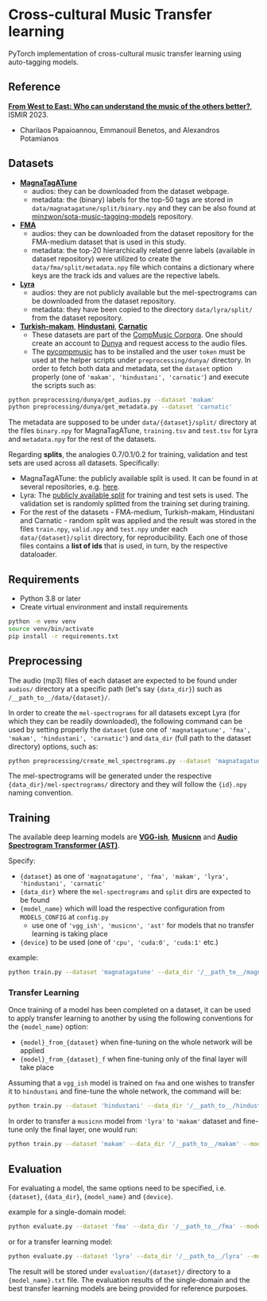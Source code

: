 # Cross-cultural Music Transfer learning

PyTorch implementation of cross-cultural music transfer learning using auto-tagging models.

## Reference

[**From West to East: Who can understand the music of the others better?**](https://arxiv.org/abs/2307.09795), ISMIR 2023.  
- Charilaos Papaioannou, Emmanouil Benetos, and Alexandros Potamianos

## Datasets

- [**MagnaTagATune**](https://mirg.city.ac.uk/codeapps/the-magnatagatune-dataset)
  - audios: they can be downloaded from the dataset webpage.
  - metadata: the (binary) labels for the top-50 tags are stored in `data/magnatagatune/split/binary.npy` and they can be also found at [minzwon/sota-music-tagging-models](https://github.com/minzwon/sota-music-tagging-models/tree/master/split/mtat) repository.
- [**FMA**](https://github.com/mdeff/fma)
  - audios: they can be downloaded from the dataset repository for the FMA-medium dataset that is used in this study.
  - metadata: the top-20 hierarchically related genre labels (available in dataset repository) were utilized to create the `data/fma/split/metadata.npy` file which contains a dictionary where keys are the track ids and values are the repective labels. 
- [**Lyra**](https://github.com/pxaris/lyra-dataset)
  - audios: they are not publicly available but the mel-spectrograms can be downloaded from the dataset repository.
  - metadata: they have been copied to the directory `data/lyra/split/` from the dataset repository.
- [**Turkish-makam**](https://dunya.compmusic.upf.edu/makam/), [**Hindustani**](https://dunya.compmusic.upf.edu/hindustani/), [**Carnatic**](https://dunya.compmusic.upf.edu/carnatic/)
  - These datasets are part of the [CompMusic Corpora](https://compmusic.upf.edu/corpora). One should create an account to [Dunya](https://dunya.compmusic.upf.edu/) and request access to the audio files. 
  - The [pycompmusic](https://github.com/MTG/pycompmusic) has to be installed and the user `token` must be used at the helper scripts under `preprocessing/dunya/` directory. In order to fetch both data and metadata, set the `dataset` option properly (one of `'makam', 'hindustani', 'carnatic'`) and execute the scripts such as:
```bash
python preprocessing/dunya/get_audios.py --dataset 'makam'
python preprocessing/dunya/get_metadata.py --dataset 'carnatic'
```

The metadata are supposed to be under `data/{dataset}/split/` directory at the files `binary.npy` for MagnaTagATune, `training.tsv` and `test.tsv` for Lyra and `metadata.npy` for the rest of the datasets.

Regarding **splits**, the analogies 0.7/0.1/0.2 for training, validation and test sets are used across all datasets. Specifically: 
- MagnaTagATune: the publicly available split is used. It can be found in at several repositories, e.g. [here](https://github.com/minzwon/sota-music-tagging-models/tree/master/split/mtat).
- Lyra: The [publicly available split](https://github.com/pxaris/lyra-dataset/tree/main/data/split) for training and test sets is used. The validation set is randomly splitted from the training set during training.
- For the rest of the datasets - FMA-medium, Turkish-makam, Hindustani and Carnatic - random split was applied and the result was stored in the files `train.npy`, `valid.npy` and `test.npy` under each `data/{dataset}/split` directory, for reproducibility. Each one of those files contains a **list of ids** that is used, in turn, by the respective dataloader. 

## Requirements

* Python 3.8 or later
* Create virtual environment and install requirements
```bash
python -m venv venv
source venv/bin/activate
pip install -r requirements.txt
```

## Preprocessing

The audio (mp3) files of each dataset are expected to be found under `audios/` directory at a specific path (let's say `{data_dir}`) such as `/__path_to__/data/{dataset}/`. 

In order to create the `mel-spectrograms` for all datasets except Lyra (for which they can be readily downloaded), the following command can be used by setting properly the `dataset` (use one of `'magnatagatune', 'fma', 'makam', 'hindustani', 'carnatic'`) and `data_dir` (full path to the dataset directory) options, such as:

```bash
python preprocessing/create_mel_spectrograms.py --dataset 'magnatagatune' --data_dir '/__path_to__/magnatagatune'
```

The mel-spectrograms will be generated under the respective `{data_dir}/mel-spectrograms/` directory and they will follow the `{id}.npy` naming convention.

## Training

The available deep learning models are [**VGG-ish**](https://arxiv.org/abs/2006.00751), [**Musicnn**](https://arxiv.org/abs/1711.02520) and [**Audio Spectrogram Transformer (AST)**](https://arxiv.org/abs/2104.01778). 

Specify:
- `{dataset}` as one of `'magnatagatune', 'fma', 'makam', 'lyra', 'hindustani', 'carnatic'`
- `{data_dir}` where the `mel-spectrograms` and `split` dirs are expected to be found
- `{model_name}` which will load the respective configuration from `MODELS_CONFIG` at `config.py`
  - use one of `'vgg_ish', 'musicnn', 'ast'` for models that no transfer learning is taking place
- `{device}` to be used (one of `'cpu', 'cuda:0', 'cuda:1'` etc.)

example:
```bash
python train.py --dataset 'magnatagatune' --data_dir '/__path_to__/magnatagatune' --model_name 'ast' --device 'cuda:0'
```

### Transfer Learning

Once training of a model has been completed on a dataset, it can be used to apply transfer learning to another by using the following conventions for the `{model_name}` option:
- `{model}_from_{dataset}` when fine-tuning on the whole network will be applied
- `{model}_from_{dataset}_f` when fine-tuning only of the final layer will take place

Assuming that a `vgg_ish` model is trained on `fma` and one wishes to transfer it to `hindustani` and fine-tune the whole network, the command will be:
```bash
python train.py --dataset 'hindustani' --data_dir '/__path_to__/hindustani' --model_name 'vgg_ish_from_fma' --device 'cuda:0'
```

In order to transfer a `musicnn` model from `'lyra'` to `'makam'` dataset and fine-tune only the final layer, one would run: 
```bash
python train.py --dataset 'makam' --data_dir '/__path_to__/makam' --model_name 'musicnn_from_lyra_f' --device 'cuda:0'
```

## Evaluation

For evaluating a model, the same options need to be specified, i.e. `{dataset}`, `{data_dir}`, `{model_name}` and `{device}`.

example for a single-domain model:
```bash
python evaluate.py --dataset 'fma' --data_dir '/__path_to__/fma' --model_name 'ast' --device 'cuda:0'
```

or for a transfer learning model:
```bash
python evaluate.py --dataset 'lyra' --data_dir '/__path_to__/lyra' --model_name 'musicnn_from_magnatagatune' --device 'cuda:0'
```

The result will be stored under `evaluation/{dataset}/` directory to a `{model_name}.txt` file. The evaluation results of the single-domain and the best transfer learning models are being provided for reference purposes.   
